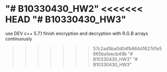 
"# B10330430_HW2" 
<<<<<<< HEAD
"# B10330430_HW3" 
=======
use DEV c++ 5.7.1
finish encryption and decryption with R.G.B arrays  continuously 
>>>>>>> 57c2ad5ba0d0dfb864d1627d1e5665ba1eecb49b
"# B10330430_HW3" 
"# B10330430_HW3" 
